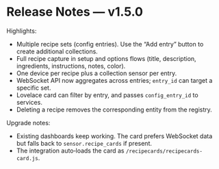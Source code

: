 # Release Notes — v1.5.0

Highlights:

- Multiple recipe sets (config entries). Use the “Add entry” button to create additional collections.
- Full recipe capture in setup and options flows (title, description, ingredients, instructions, notes, color).
- One device per recipe plus a collection sensor per entry.
- WebSocket API now aggregates across entries; `entry_id` can target a specific set.
- Lovelace card can filter by entry, and passes `config_entry_id` to services.
- Deleting a recipe removes the corresponding entity from the registry.

Upgrade notes:

- Existing dashboards keep working. The card prefers WebSocket data but falls back to `sensor.recipe_cards` if present.
- The integration auto‑loads the card as `/recipecards/recipecards-card.js`.

